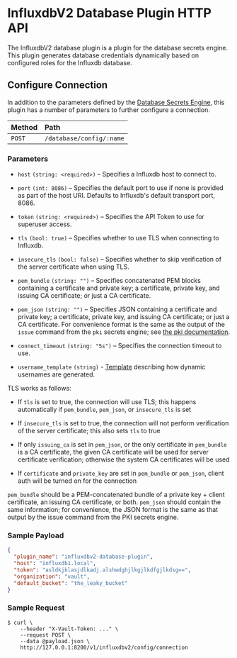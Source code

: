 # InfluxdbV2 Database Plugin HTTP API

The InfluxdbV2 database plugin is a plugin for the database
secrets engine. This plugin generates database credentials dynamically based on
configured roles for the Influxdb database.

## Configure Connection

In addition to the parameters defined by the [Database
Secrets Engine](/api/secret/databases#configure-connection), this plugin
has a number of parameters to further configure a connection.

| Method | Path                     |
| :----- | :----------------------- |
| `POST` | `/database/config/:name` |

### Parameters

- `host` `(string: <required>)` – Specifies a Influxdb
  host to connect to.

- `port` `(int: 8086)` – Specifies the default port to use if none is provided
  as part of the host URI. Defaults to Influxdb's default transport port, 8086.

- `token` `(string: <required>)` – Specifies the API Token to use for
  superuser access.

- `tls` `(bool: true)` – Specifies whether to use TLS when connecting to
  Influxdb.

- `insecure_tls` `(bool: false)` – Specifies whether to skip verification of the
  server certificate when using TLS.

- `pem_bundle` `(string: "")` – Specifies concatenated PEM blocks containing a
  certificate and private key; a certificate, private key, and issuing CA
  certificate; or just a CA certificate.

- `pem_json` `(string: "")` – Specifies JSON containing a certificate and
  private key; a certificate, private key, and issuing CA certificate; or just a
  CA certificate. For convenience format is the same as the output of the
  `issue` command from the `pki` secrets engine; see
  [the pki documentation](/docs/secrets/pki).

- `connect_timeout` `(string: "5s")` – Specifies the connection timeout to use.

- `username_template` `(string)` - [Template](/docs/concepts/username-templating) describing how
  dynamic usernames are generated.

TLS works as follows:

- If `tls` is set to true, the connection will use TLS; this happens
  automatically if `pem_bundle`, `pem_json`, or `insecure_tls` is set

- If `insecure_tls` is set to true, the connection will not perform verification
  of the server certificate; this also sets `tls` to true

- If only `issuing_ca` is set in `pem_json`, or the only certificate in
  `pem_bundle` is a CA certificate, the given CA certificate will be used for
  server certificate verification; otherwise the system CA certificates will be
  used

- If `certificate` and `private_key` are set in `pem_bundle` or `pem_json`,
  client auth will be turned on for the connection

`pem_bundle` should be a PEM-concatenated bundle of a private key + client
certificate, an issuing CA certificate, or both. `pem_json` should contain the
same information; for convenience, the JSON format is the same as that output by
the issue command from the PKI secrets engine.

### Sample Payload

```json
{
  "plugin_name": "influxdbv2-database-plugin",
  "host": "influxdb1.local",
  "token": "asldkjklasjdlkadj.alshwdghjlkgjlkdfgjlkdsg==",
  "organization": "vault",
  "default_bucket": "the_leaky_bucket"
}
```

### Sample Request

```shell-session
$ curl \
    --header "X-Vault-Token: ..." \
    --request POST \
    --data @payload.json \
    http://127.0.0.1:8200/v1/influxdbv2/config/connection
```
